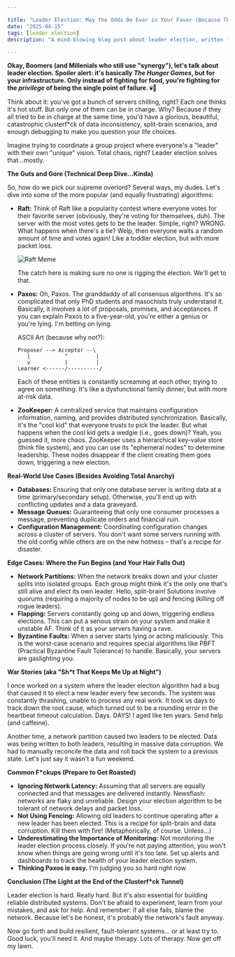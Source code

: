 ```yaml
---

title: "Leader Election: May the Odds Be Ever in Your Favor (Because They Probably Aren't)"
date: "2025-04-15"
tags: [leader election]
description: "A mind-blowing blog post about leader election, written for chaotic Gen Z engineers. Buckle up, buttercups, because distributed systems are about to get *real*."

---
```


**Okay, Boomers (and Millenials who still use "synergy"), let's talk about leader election. Spoiler alert: it's basically *The Hunger Games*, but for your infrastructure. Only instead of fighting for food, you're fighting for the *privilege* of being the single point of failure. 💀🙏**

Think about it: you've got a bunch of servers chilling, right? Each one thinks it's hot stuff. But only *one* of them can be in charge. Why? Because if they all tried to be in charge at the same time, you'd have a glorious, beautiful, catastrophic clusterf\*ck of data inconsistency, split-brain scenarios, and enough debugging to make you question your life choices.

Imagine trying to coordinate a group project where everyone's a "leader" with their own "unique" vision. Total chaos, right? Leader election solves that...mostly.

**The Guts and Gore (Technical Deep Dive...Kinda)**

So, how do we pick our supreme overlord? Several ways, my dudes. Let's dive into some of the more popular (and equally frustrating) algorithms:

*   **Raft:** Think of Raft like a popularity contest where everyone votes for their favorite server (obviously, they're voting for themselves, duh). The server with the most votes gets to be the leader. Simple, right? WRONG. What happens when there's a tie? Welp, then everyone waits a random amount of time and votes again! Like a toddler election, but with more packet loss.

    ![Raft Meme](https://i.imgflip.com/44v2gq.jpg)

    The catch here is making sure no one is rigging the election. We'll get to that.

*   **Paxos:** Oh, Paxos. The granddaddy of all consensus algorithms. It's so complicated that only PhD students and masochists truly understand it. Basically, it involves a lot of proposals, promises, and acceptances. If you can explain Paxos to a five-year-old, you're either a genius or you're lying. I'm betting on lying.

    ASCII Art (because why not?):

    ```
    Proposer --> Acceptor --\
       |           ^         |
       v           |         |
    Learner <------/----------/
    ```

    Each of these entities is constantly screaming at each other, trying to agree on something. It's like a dysfunctional family dinner, but with more at-risk data.

*   **ZooKeeper:** A centralized service that maintains configuration information, naming, and provides distributed synchronization. Basically, it's the "cool kid" that everyone trusts to pick the leader. But what happens when the cool kid gets a wedgie (i.e., goes down)? Yeah, you guessed it, more chaos. ZooKeeper uses a hierarchical key-value store (think file system), and you can use its "ephemeral nodes" to determine leadership. These nodes disappear if the client creating them goes down, triggering a new election.

**Real-World Use Cases (Besides Avoiding Total Anarchy)**

*   **Databases:** Ensuring that only one database server is writing data at a time (primary/secondary setup). Otherwise, you'll end up with conflicting updates and a data graveyard.
*   **Message Queues:** Guaranteeing that only one consumer processes a message, preventing duplicate orders and financial ruin.
*   **Configuration Management:** Coordinating configuration changes across a cluster of servers. You don't want some servers running with the old config while others are on the new hotness – that's a recipe for disaster.

**Edge Cases: Where the Fun Begins (and Your Hair Falls Out)**

*   **Network Partitions:** When the network breaks down and your cluster splits into isolated groups. Each group might think it's the only one that's still alive and elect its own leader. Hello, split-brain! Solutions involve quorums (requiring a majority of nodes to be up) and fencing (killing off rogue leaders).
*   **Flapping:** Servers constantly going up and down, triggering endless elections. This can put a serious strain on your system and make it unstable AF. Think of it as your servers having a rave.
*   **Byzantine Faults:** When a server starts lying or acting maliciously. This is the worst-case scenario and requires special algorithms like PBFT (Practical Byzantine Fault Tolerance) to handle. Basically, your servers are gaslighting you.

**War Stories (aka "Sh\*t That Keeps Me Up at Night")**

I once worked on a system where the leader election algorithm had a bug that caused it to elect a new leader every few seconds. The system was constantly thrashing, unable to process any real work. It took us days to track down the root cause, which turned out to be a rounding error in the heartbeat timeout calculation. Days. DAYS! I aged like ten years. Send help (and caffeine).

Another time, a network partition caused two leaders to be elected. Data was being written to both leaders, resulting in massive data corruption. We had to manually reconcile the data and roll back the system to a previous state. Let's just say it wasn't a fun weekend.

**Common F\*ckups (Prepare to Get Roasted)**

*   **Ignoring Network Latency:** Assuming that all servers are equally connected and that messages are delivered instantly. Newsflash: networks are flaky and unreliable. Design your election algorithm to be tolerant of network delays and packet loss.
*   **Not Using Fencing:** Allowing old leaders to continue operating after a new leader has been elected. This is a recipe for split-brain and data corruption. Kill them with fire! (Metaphorically, of course. Unless...)
*   **Underestimating the Importance of Monitoring:** Not monitoring the leader election process closely. If you're not paying attention, you won't know when things are going wrong until it's too late. Set up alerts and dashboards to track the health of your leader election system.
*   **Thinking Paxos is easy.** I'm judging you so hard right now.

**Conclusion (The Light at the End of the Clusterf\*ck Tunnel)**

Leader election is hard. Really hard. But it's also essential for building reliable distributed systems. Don't be afraid to experiment, learn from your mistakes, and ask for help. And remember: if all else fails, blame the network. Because let's be honest, it's probably the network's fault anyway.

Now go forth and build resilient, fault-tolerant systems... or at least try to. Good luck, you'll need it. And maybe therapy. Lots of therapy. Now get off my lawn.
